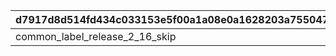 |d7917d8d514fd434c033153e5f00a1a08e0a1628203a755047e6f4d5457e545e|1b5e9859653ef842d312f9b13d5324ae2112eccef098e9dcbbf2306e3ace912f|63f8040f29c4245582afdd3d82f044c2c0105a1e42f308e0084894332706c249|d15087bf0ec9a2699fe971a67767a69015cdcab660dc9099deea258a1b4f505f|52e49ca28eae18342605ec8d583bc30e699714a656d4a6f293af6abe59e84a33|1e0b4b2f8a2a7a4a10eb5ee79869d99c84f67f3517aea27dfad405dcf7f82c81|09eb3e8d2ccc6ece4e2e5c0c1d8fef9786cd1b3593029cc9a65944c3081b1fee|a2c0e6564063800d7aa3e90b4b78bb8e0cfd763b099d8ec940d19b1e615ee5b8|
| --- | --- | --- | --- | --- | --- | --- | --- |
|common_label_release_2_16_skip|2023/02/15 15:00:00|2116099|1|50|balloon_story_2nd_16_skip|2001000|common_btn_2_16_skip|